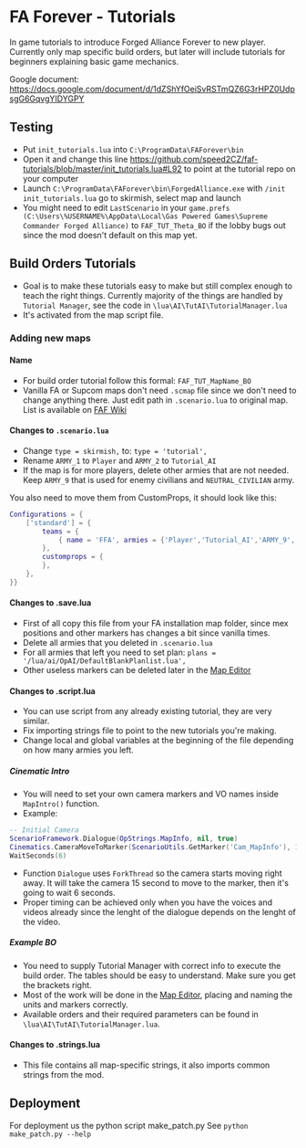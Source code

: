 # FA Forever - Tutorials

In game tutorials to introduce Forged Alliance Forever to new player. Currently only map specific build orders, but later will include tutorials for beginners explaining basic game mechanics.

Google document: https://docs.google.com/document/d/1dZShYfOeiSvRSTmQZ6G3rHPZ0UdpsgG6GqvgYIDYGPY

## Testing

* Put `init_tutorials.lua` into `C:\ProgramData\FAForever\bin`
* Open it and change this line https://github.com/speed2CZ/faf-tutorials/blob/master/init_tutorials.lua#L92 to point at the tutorial repo on your computer
* Launch `C:\ProgramData\FAForever\bin\ForgedAlliance.exe` with `/init init_tutorials.lua` go to skirmish, select map and launch
* You might need to edit `LastScenario` in your `game.prefs (C:\Users\%USERNAME%\AppData\Local\Gas Powered Games\Supreme Commander Forged Alliance)` to `FAF_TUT_Theta_BO` if the lobby bugs out since the mod doesn't default on this map yet.

## Build Orders Tutorials

* Goal is to make these tutorials easy to make but still complex enough to teach the right things. Currently majority of the things are handled by `Tutorial Manager`, see the code in `\lua\AI\TutAI\TutorialManager.lua`
* It's activated from the map script file.

### Adding new maps

#### Name

* For build order tutorial follow this formal: `FAF_TUT_MapName_BO`
* Vanilla FA or Supcom maps don't need `.scmap` file since we don't need to change anything there.
Just edit path in `.scenario.lua` to original map. List is available on [FAF Wiki](http://wiki.faforever.com/index.php?title=Map_Editor#Source_of_inspiration)

#### Changes to `.scenario.lua`
* Change `type = skirmish,` to: `type = 'tutorial',`
* Rename `ARMY_1` to `Player` and `ARMY_2` to `Tutorial_AI`
* If the map is for more players, delete other armies that are not needed. Keep `ARMY_9` that is used for enemy civilians and `NEUTRAL_CIVILIAN` army.

You also need to move them from CustomProps, it should look like this:
```LUA
Configurations = {
    ['standard'] = {
        teams = {
            { name = 'FFA', armies = {'Player','Tutorial_AI','ARMY_9','NEUTRAL_CIVILIAN',} },
        },
        customprops = {
        },
    },
}}
```
#### Changes to .save.lua
* First of all copy this file from your FA installation map folder, since mex positions and other markers has changes a bit since vanilla times.
* Delete all armies that you deleted in `.scenario.lua`
* For all armies that left you need to set plan: `plans = '/lua/ai/OpAI/DefaultBlankPlanlist.lua',`
* Other useless markers can be deleted later in the [Map Editor](http://wiki.faforever.com/index.php?title=Map_Editor)

#### Changes to .script.lua
* You can use script from any already existing tutorial, they are very similar.
* Fix importing strings file to point to the new tutorials you're making.
* Change local and global variables at the beginning of the file depending on how many armies you left.

##### Cinematic Intro
* You will need to set your own camera markers and VO names inside `MapIntro()` function.
* Example:
```LUA
-- Initial Camera
ScenarioFramework.Dialogue(OpStrings.MapInfo, nil, true)
Cinematics.CameraMoveToMarker(ScenarioUtils.GetMarker('Cam_MapInfo'), 15)
WaitSeconds(6)
```
* Function `Dialogue` uses `ForkThread` so the camera starts moving right away. It will take the camera 15 second to move to the marker, then it's going to wait 6 seconds.
* Proper timing can be achieved only when you have the voices and videos already since the lenght of the dialogue depends on the lenght of the video.

##### Example BO
* You need to supply Tutorial Manager with correct info to execute the build order. The tables should be easy to understand. Make sure you get the brackets right.
* Most of the work will be done in the [Map Editor](http://wiki.faforever.com/index.php?title=Map_Editor), placing and naming the units and markers correctly.
* Available orders and their required parameters can be found in `\lua\AI\TutAI\TutorialManager.lua`.

#### Changes to .strings.lua
* This file contains all map-specific strings, it also imports common strings from the mod.

## Deployment
For deployment us the python script make_patch.py
See `python make_patch.py --help`
